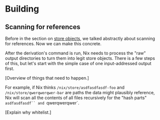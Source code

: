 # Building

## Scanning for references

Before in the section on [store objects](./object.md), we talked abstractly about scanning for references.
Now we can make this concrete.

After the derivation's command is run, Nix needs to process the "raw" output directories to turn them into legit store objects.
There is a few steps of this, but let's start with the simple case of one input-addressed output first.

\[Overview of things that need to happen.]

For example, if Nix thinks `/nix/store/asdfasdfasdf-foo` and `/nix/store/qwerqwerqwer-bar` are paths the data might plausibly reference, Nix will scan all the contents of all files recursively for the "hash parts" `asdfasdfasdf`` and `qwerqwerqwer`.

\[Explain why whitelist.]
